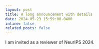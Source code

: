 ```yaml
---
layout: post
title: A long announcement with details
date: 2024-05-23 15:59:00-0400
inline: false
related_posts: false
---
```


I am invited as a reviewer of NeurIPS 2024.
